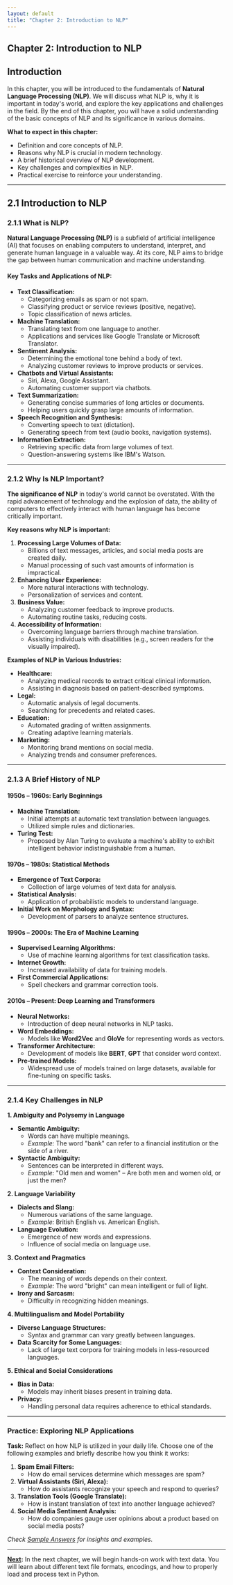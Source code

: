 ```yaml
---
layout: default
title: "Chapter 2: Introduction to NLP"
---
```


## Chapter 2: Introduction to NLP

## Introduction

In this chapter, you will be introduced to the fundamentals of **Natural Language Processing (NLP)**. We will discuss what NLP is, why it is important in today's world, and explore the key applications and challenges in the field. By the end of this chapter, you will have a solid understanding of the basic concepts of NLP and its significance in various domains.

**What to expect in this chapter:**

- Definition and core concepts of NLP.
- Reasons why NLP is crucial in modern technology.
- A brief historical overview of NLP development.
- Key challenges and complexities in NLP.
- Practical exercise to reinforce your understanding.

---

## 2.1 Introduction to NLP

### 2.1.1 What is NLP?

**Natural Language Processing (NLP)** is a subfield of artificial intelligence (AI) that focuses on enabling computers to understand, interpret, and generate human language in a valuable way. At its core, NLP aims to bridge the gap between human communication and machine understanding.

#### Key Tasks and Applications of NLP:

- **Text Classification:**
    - Categorizing emails as spam or not spam.
    - Classifying product or service reviews (positive, negative).
    - Topic classification of news articles.
- **Machine Translation:**
    - Translating text from one language to another.
    - Applications and services like Google Translate or Microsoft Translator.
- **Sentiment Analysis:**
    - Determining the emotional tone behind a body of text.
    - Analyzing customer reviews to improve products or services.
- **Chatbots and Virtual Assistants:**
    - Siri, Alexa, Google Assistant.
    - Automating customer support via chatbots.
- **Text Summarization:**
    - Generating concise summaries of long articles or documents.
    - Helping users quickly grasp large amounts of information.
- **Speech Recognition and Synthesis:**
    - Converting speech to text (dictation).
    - Generating speech from text (audio books, navigation systems).
- **Information Extraction:**
    - Retrieving specific data from large volumes of text.
    - Question-answering systems like IBM's Watson.

---

### 2.1.2 Why Is NLP Important?

**The significance of NLP** in today's world cannot be overstated. With the rapid advancement of technology and the explosion of data, the ability of computers to effectively interact with human language has become critically important.

**Key reasons why NLP is important:**

1. **Processing Large Volumes of Data:**
    - Billions of text messages, articles, and social media posts are created daily.
    - Manual processing of such vast amounts of information is impractical.
2. **Enhancing User Experience:**
    - More natural interactions with technology.
    - Personalization of services and content.
3. **Business Value:**
    - Analyzing customer feedback to improve products.
    - Automating routine tasks, reducing costs.
4. **Accessibility of Information:**
    - Overcoming language barriers through machine translation.
    - Assisting individuals with disabilities (e.g., screen readers for the visually impaired).

**Examples of NLP in Various Industries:**

- **Healthcare:**
    - Analyzing medical records to extract critical clinical information.
    - Assisting in diagnosis based on patient-described symptoms.
- **Legal:**
    - Automatic analysis of legal documents.
    - Searching for precedents and related cases.
- **Education:**
    - Automated grading of written assignments.
    - Creating adaptive learning materials.
- **Marketing:**
    - Monitoring brand mentions on social media.
    - Analyzing trends and consumer preferences.

---

### 2.1.3 A Brief History of NLP

#### **1950s – 1960s: Early Beginnings**

- **Machine Translation:**
    - Initial attempts at automatic text translation between languages.
    - Utilized simple rules and dictionaries.
- **Turing Test:**
    - Proposed by Alan Turing to evaluate a machine's ability to exhibit intelligent behavior indistinguishable from a human.

#### **1970s – 1980s: Statistical Methods**

- **Emergence of Text Corpora:**
    - Collection of large volumes of text data for analysis.
- **Statistical Analysis:**
    - Application of probabilistic models to understand language.
- **Initial Work on Morphology and Syntax:**
    - Development of parsers to analyze sentence structures.

#### **1990s – 2000s: The Era of Machine Learning**

- **Supervised Learning Algorithms:**
    - Use of machine learning algorithms for text classification tasks.
- **Internet Growth:**
    - Increased availability of data for training models.
- **First Commercial Applications:**
    - Spell checkers and grammar correction tools.

#### **2010s – Present: Deep Learning and Transformers**

- **Neural Networks:**
    - Introduction of deep neural networks in NLP tasks.
- **Word Embeddings:**
    - Models like **Word2Vec** and **GloVe** for representing words as vectors.
- **Transformer Architecture:**
    - Development of models like **BERT**, **GPT** that consider word context.
- **Pre-trained Models:**
    - Widespread use of models trained on large datasets, available for fine-tuning on specific tasks.

---

### 2.1.4 Key Challenges in NLP

**1. Ambiguity and Polysemy in Language**

- **Semantic Ambiguity:**
    - Words can have multiple meanings.
    - _Example:_ The word "bank" can refer to a financial institution or the side of a river.
- **Syntactic Ambiguity:**
    - Sentences can be interpreted in different ways.
    - _Example:_ "Old men and women" – Are both men and women old, or just the men?

**2. Language Variability**

- **Dialects and Slang:**
    - Numerous variations of the same language.
    - _Example:_ British English vs. American English.
- **Language Evolution:**
    - Emergence of new words and expressions.
    - Influence of social media on language use.

**3. Context and Pragmatics**

- **Context Consideration:**
    - The meaning of words depends on their context.
    - _Example:_ The word "bright" can mean intelligent or full of light.
- **Irony and Sarcasm:**
    - Difficulty in recognizing hidden meanings.

**4. Multilingualism and Model Portability**

- **Diverse Language Structures:**
    - Syntax and grammar can vary greatly between languages.
- **Data Scarcity for Some Languages:**
    - Lack of large text corpora for training models in less-resourced languages.

**5. Ethical and Social Considerations**

- **Bias in Data:**
    - Models may inherit biases present in training data.
- **Privacy:**
    - Handling personal data requires adherence to ethical standards.

---

### Practice: Exploring NLP Applications

**Task:** Reflect on how NLP is utilized in your daily life. Choose one of the following examples and briefly describe how you think it works:

1. **Spam Email Filters:**
    - How do email services determine which messages are spam?
2. **Virtual Assistants (Siri, Alexa):**
    - How do assistants recognize your speech and respond to queries?
3. **Translation Tools (Google Translate):**
    - How is instant translation of text into another language achieved?
4. **Social Media Sentiment Analysis:**
    - How do companies gauge user opinions about a product based on social media posts?

_Check [Sample Answers](answers/chapter2_practice.md) for insights and examples._

---

**[Next](chapter3.md):** In the next chapter, we will begin hands-on work with text data. You will learn about different text file formats, encodings, and how to properly load and process text in Python.
